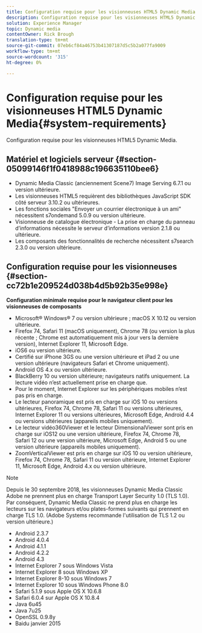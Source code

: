 ```yaml
---
title: Configuration requise pour les visionneuses HTML5 Dynamic Media
description: Configuration requise pour les visionneuses HTML5 Dynamic Media.
solution: Experience Manager
topic: Dynamic media
contentOwner: Rick Brough
translation-type: tm+mt
source-git-commit: 07eb6cf84a46753b41307187d5c5b2a077fa9009
workflow-type: tm+mt
source-wordcount: '315'
ht-degree: 0%

---
```



# Configuration requise pour les visionneuses HTML5 Dynamic Media{#system-requirements}

Configuration requise pour les visionneuses HTML5 Dynamic Media.

<!-- Updated January 13, 2021 from https://wiki.corp.adobe.com/pages/viewpage.action?spaceKey=scene7qa&title=s7Viewers%2C+S7SDK%2C+S7OnDemand+Release+Notes - Contact is Sasha -->

## Matériel et logiciels serveur {#section-05099146f1f0418988c196635110bee6}

* Dynamic Media Classic (anciennement Scene7) Image Serving 6.7.1 ou version ultérieure.
* Les visionneuses HTML5 requièrent des bibliothèques JavaScript SDK côté serveur 3.10.2 ou ultérieures.
* Les fonctions sociales &quot;Envoyer un courrier électronique à un ami&quot; nécessitent s7ondemand 5.0.9 ou version ultérieure.
* Visionneuse de catalogue électronique - La prise en charge du panneau d’informations nécessite le serveur d’informations version 2.1.8 ou ultérieure.
* Les composants des fonctionnalités de recherche nécessitent s7search 2.3.0 ou version ultérieure.

## Configuration requise pour les visionneuses {#section-cc72b1e209524d038b4d5b92b35e998e}

**Configuration minimale requise pour le navigateur client pour les visionneuses de composants**

* Microsoft® Windows® 7 ou version ultérieure ; macOS X 10.12 ou version ultérieure.
* Firefox 74, Safari 11 (macOS uniquement), Chrome 78 (ou version la plus récente ; Chrome est automatiquement mis à jour vers la dernière version), Internet Explorer 11, Microsoft Edge.
* iOS6 ou version ultérieure.
* Certifié sur iPhone 3GS ou une version ultérieure et iPad 2 ou une version ultérieure (navigateurs Safari et Chrome uniquement).
* Android OS 4.x ou version ultérieure.
* BlackBerry 10 ou version ultérieure; navigateurs natifs uniquement. La lecture vidéo n’est actuellement prise en charge que.
* Pour le moment, Internet Explorer sur les périphériques mobiles n’est pas pris en charge.
* Le lecteur panoramique est pris en charge sur iOS 10 ou versions ultérieures, Firefox 74, Chrome 78, Safari 11 ou versions ultérieures, Internet Explorer 11 ou versions ultérieures, Microsoft Edge, Android 4.4 ou versions ultérieures (appareils mobiles uniquement).
* Le lecteur vidéo360Viewer et le lecteur DimensionalViewer sont pris en charge sur iOS12 ou une version ultérieure, Firefox 74, Chrome 78, Safari 12 ou une version ultérieure, Microsoft Edge, Android 5 ou une version ultérieure (appareils mobiles uniquement).
* ZoomVerticalViewer est pris en charge sur iOS 10 ou version ultérieure, Firefox 74, Chrome 78, Safari 11 ou version ultérieure, Internet Explorer 11, Microsoft Edge, Android 4.x ou version ultérieure.

>[!NOTE]
>
>Depuis le 30 septembre 2018, les visionneuses Dynamic Media Classic Adobe ne prennent plus en charge Transport Layer Security 1.0 (TLS 1.0). Par conséquent, Dynamic Media Classic ne prend plus en charge les lecteurs sur les navigateurs et/ou plates-formes suivants qui prennent en charge TLS 1.0. (Adobe Systems recommande l&#39;utilisation de TLS 1.2 ou version ultérieure.)

* Android 2.3.7
* Android 4.0.4
* Android 4.1.1
* Android 4.2.2
* Android 4.3
* Internet Explorer 7 sous Windows Vista
* Internet Explorer 8 sous Windows XP
* Internet Explorer 8-10 sous Windows 7
* Internet Explorer 10 sous Windows Phone 8.0
* Safari 5.1.9 sous Apple OS X 10.6.8
* Safari 6.0.4 sur Apple OS X 10.8.4
* Java 6u45
* Java 7u25
* OpenSSL 0.9.8y
* Baidu janvier 2015

<!-- 

>[!NOTE]
>
>FLASH VIEWERS END-OF-LIFE—Effective January 31, 2017, Adobe Scene7 Publishing System officially ended support for the Flash viewer platform. For more information about this important change, see the following FAQ website:

[https://docs.adobe.com/content/docs/en/aem/6-1/administer/integration/marketing-cloud/scene7/flash-eol.html](https://docs.adobe.com/content/docs/en/aem/6-1/administer/integration/marketing-cloud/scene7/flash-eol.html).  

-->
